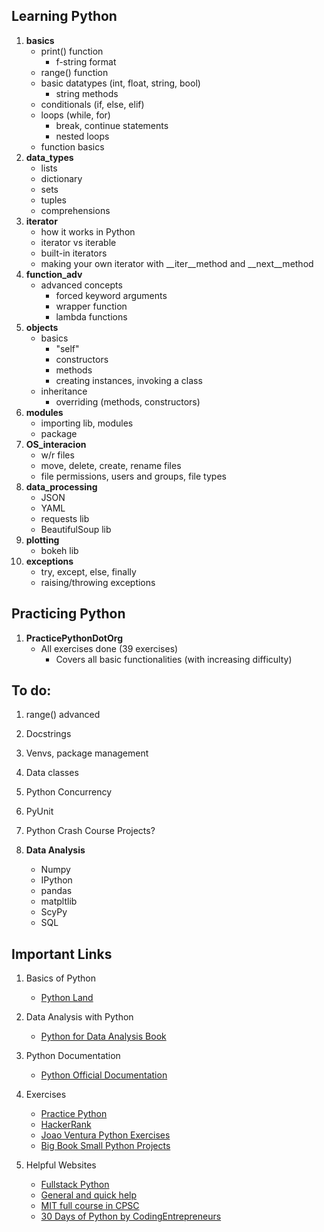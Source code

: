 ## **Learning Python**
1. **basics**
    - print() function
        - f-string format
    - range() function
    - basic datatypes (int, float, string, bool)
        - string methods
    - conditionals (if, else, elif)
    - loops (while, for)
        - break, continue statements
        - nested loops
    - function basics
2. **data_types**
    - lists
    - dictionary
    - sets
    - tuples
    - comprehensions
3. **iterator**
    - how it works in Python
    - iterator vs iterable
    - built-in iterators
    - making your own iterator with __iter__method and __next__method
4. **function_adv**
    - advanced concepts
        - forced keyword arguments
        - wrapper function
        - lambda functions
5. **objects**
    - basics
        - "self"
        - constructors
        - methods
        - creating instances, invoking a class
    - inheritance
        - overriding (methods, constructors)
6. **modules**
    - importing lib, modules
    - package
7. **OS_interacion**
    - w/r files
    - move, delete, create, rename files
    - file permissions, users and groups, file types
8. **data_processing**
    - JSON
    - YAML
    - requests lib
    - BeautifulSoup lib
9. **plotting**
    - bokeh lib
10. **exceptions**
    - try, except, else, finally
    - raising/throwing exceptions
    
## **Practicing Python**
1. **PracticePythonDotOrg**
    - All exercises done (39 exercises)
        - Covers all basic functionalities (with increasing difficulty) 
       
## **To do:**
1. range() advanced
2. Docstrings
3. Venvs, package management
4. Data classes
5. Python Concurrency
6. PyUnit
7. Python Crash Course Projects?

8. **Data Analysis**
    - Numpy
    - IPython
    - pandas
    - matpltlib
    - ScyPy
    - SQL

## **Important Links**
1. Basics of Python
    - [Python Land](https://python.land)

2. Data Analysis with Python
    - [Python for Data Analysis Book](https://www.cin.ufpe.br/~embat/Python%20for%20Data%20Analysis.pdf)

3. Python Documentation
    - [Python Official Documentation](https://docs.python.org/3/tutorial/index.html)

4. Exercises
    - [Practice Python](https://www.practicepython.org/)
    - [HackerRank](https://www.hackerrank.com/domains/python)
    - [Joao Ventura Python Exercises](https://joaoventura.net/static/files/python_exercises_book.pdf)
    - [Big Book Small Python Projects](https://edu.anarcho-copy.org/Programming%20Languages/Python/BigBookSmallPythonProjects.pdf)

5. Helpful Websites
    - [Fullstack Python](https://www.fullstackpython.com/table-of-contents.html)
    - [General and quick help](https://www.w3schools.com/python/)
    - [MIT full course in CPSC](https://ocw.mit.edu/search/?l=Undergraduate&s=department_course_numbers.sort_coursenum&t=Computer%20Science)
    - [30 Days of Python by CodingEntrepreneurs](https://www.youtube.com/playlist?list=PLEsfXFp6DpzQjDBvhNy5YbaBx9j-ZsUe6 )
        


